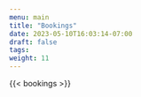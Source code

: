 ```yaml
---
menu: main
title: "Bookings"
date: 2023-05-10T16:03:14-07:00
draft: false
tags:
weight: 11
---
```


{{< bookings >}}
